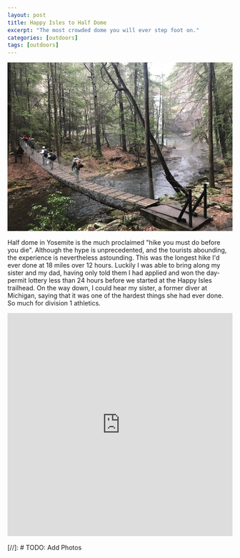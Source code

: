 ```yaml
---
layout: post
title: Happy Isles to Half Dome
excerpt: "The most crowded dome you will ever step foot on."
categories: [outdoors]
tags: [outdoors]
---
```


![Cover](/assets/img/foster_falls/ff_cover.jpeg)

Half dome in Yosemite is the much proclaimed "hike you must do before you die". Although the hype is unprecedented, and the tourists abounding, the experience is nevertheless astounding. This was the longest hike I'd ever done at 18 miles over 12 hours. Luckily I was able to bring along my sister and my dad, having only told them I had applied and won the day-permit lottery less than 24 hours before we started at the Happy Isles trailhead. On the way down, I could hear my sister, a former diver at Michigan, saying that it was one of the hardest things she had ever done. So much for division 1 athletics.

<iframe width="100%" height="500px" frameBorder="0" src="https://a.tiles.mapbox.com/v4/smaroukis.0ihna43h.html?access_token=pk.eyJ1Ijoic21hcm91a2lzIiwiYSI6ImNpcTZyNW96djAwZ3BmbmtrcnZpbXRoMG0ifQ.wlaRgsckB1_vTtYKWEhZJw"></iframe>

[//]: # TODO: Add Photos